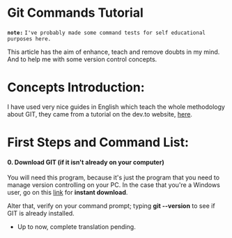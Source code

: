 # Git Commands Tutorial
**`note:`** `I've probably made some command tests for self educational purposes here.`

This article has the aim of enhance, teach and remove doubts in my mind. And to help me with some version control concepts.

# Concepts Introduction:

I have used very nice guides in English which teach the whole methodology about GIT, they came from a tutorial on the dev.to website, [here](https://dev.to/gothamv/learn-the-basics-of-git-in-under-10-minutes-475c).

# First Steps and Command List:

#### 0. Download GIT (if it isn't already on your computer)

You will need this program, because it's just the program that you need to manage version controlling on your PC. In the case that you're a Windows user, go on this [link](https://git-scm.com/download/win) for **instant download**.

Alter that, verify on your command prompt; typing **git --version** to see if GIT is already installed.

- Up to now, complete translation pending.